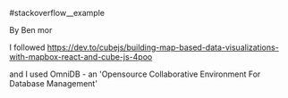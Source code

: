 #stackoverflow__example

By Ben mor

I followed https://dev.to/cubejs/building-map-based-data-visualizations-with-mapbox-react-and-cube-js-4poo 

and I used OmniDB - an 'Opensource Collaborative Environment For Database Management'
